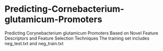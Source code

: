 # Predicting-Cornebacterium-glutamicum-Promoters
Predicting Corynebacterium glutamicum Promoters Based on Novel Feature Descriptors and Feature Selection Techniques
The training set includes neg_test.txt and neg_train.txt
